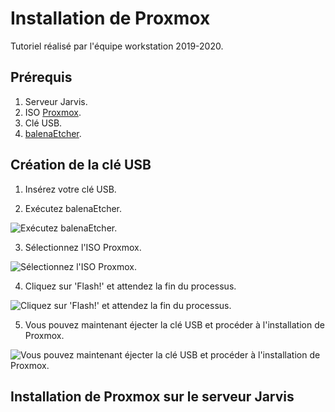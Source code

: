 # Installation de Proxmox

Tutoriel réalisé par l'équipe workstation 2019-2020.

## Prérequis

1. Serveur Jarvis.
2. ISO [Proxmox](https://www.proxmox.com/en/downloads).
3. Clé USB.
4. [balenaEtcher](https://www.balena.io/etcher).

## Création de la clé USB

1. Insérez votre clé USB.

2. Exécutez balenaEtcher.

![Exécutez balenaEtcher.](https://raw.githubusercontent.com/WarTey/workstation/master/img/etcher/capture_1.png)

3. Sélectionnez l'ISO Proxmox.

![Sélectionnez l'ISO Proxmox.](https://raw.githubusercontent.com/WarTey/workstation/master/img/etcher/capture_2.png)

4. Cliquez sur 'Flash!' et attendez la fin du processus.

![Cliquez sur 'Flash!' et attendez la fin du processus.](https://raw.githubusercontent.com/WarTey/workstation/master/img/etcher/capture_3.png)

5. Vous pouvez maintenant éjecter la clé USB et procéder à l'installation de Proxmox.

![Vous pouvez maintenant éjecter la clé USB et procéder à l'installation de Proxmox.](https://raw.githubusercontent.com/WarTey/workstation/master/img/etcher/capture_4.png)

## Installation de Proxmox sur le serveur Jarvis

